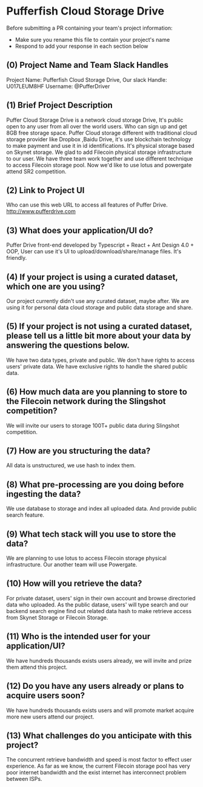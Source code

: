 # Pufferfish Cloud Storage Drive

Before submitting a PR containing your team's project information:
- Make sure you rename this file to contain your project's name
- Respond to add your response in each section below

## (0) Project Name and Team Slack Handles

Project Name: Pufferfish Cloud Storage Drive, Our slack Handle: U017LEUM8HF
Username: @PufferDriver


## (1) Brief Project Description

Puffer Cloud Storage Drive is a network cloud storage Drive, It's public open to any user from all over the world users. Who can sign up and get 8GB free storage space. Puffer Cloud storage different with traditional cloud storage provider like Dropbox ,Baidu Drive, it's use blockchain technology to make payment and use it in id identifications. It's physical storage based on Skynet storage. We glad to add Filecoin physical storage infrastructure to our user.
We have three team work together and use different technique to access Filecoin storage pool. Now we'd like to use lotus and powergate attend SR2 competition. 

## (2) Link to Project UI

Who can use this web URL to access all features of Puffer Drive.
http://www.pufferdrive.com

## (3) What does your application/UI do?
Puffer Drive front-end developed by Typescript + React + Ant Design 4.0 + OOP, User can use it's UI to upload/download/share/manage files. It's friendly.

## (4) If your project is using a curated dataset, which one are you using?
Our project currently didn't use any curated dataset, maybe after. We are using it for personal data cloud storage and public data storage and share.  

## (5) If your project is not using a curated dataset, please tell us a little bit more about your data by answering the questions below.
We have two data types, private and public. We don't have rights to access users' private data. We have exclusive rights to handle the shared public data. 

## (6) How much data are you planning to store to the Filecoin network during the Slingshot competition?
We will invite our users to storage 100T+ public data during Slingshot competition.

## (7) How are you structuring the data?
All data is unstructured, we use hash to index them.

## (8) What pre-processing are you doing before ingesting the data?
We use database to storage and index all uploaded data. And provide public search feature. 

## (9)  What tech stack will you use to store the data?
We are planning to use lotus to access Filecoin storage physical infrastructure. Our another team will use Powergate.

## (10) How will you retrieve the data?
For private dataset, users' sign in their own account and browse directoried data who uploaded. As the public datase, users' will type search and our backend search engine find out related data hash to make retrieve access from Skynet Storage or Filecoin Storage. 

## (11) Who is the intended user for your application/UI?
We have hundreds thousands exists users already, we will invite and prize them attend this project.

## (12) Do you have any users already or plans to acquire users soon?
We have hundreds thousands exists users and will promote market acquire more new users attend our project.

## (13) What challenges do you anticipate with this project?
The concurrent retrieve bandwidth and speed is most factor to effect user experience. As far as we know, the current Filecoin storage pool has very poor internet bandwidth and the exist internet has interconnect problem between ISPs.
